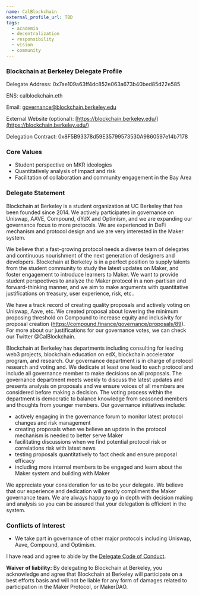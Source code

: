 ```yaml
---
name: CalBlockchain
external_profile_url: TBD
tags:
  - academia
  - decentralization
  - responsibility
  - vision
  - community
---
```


### Blockchain at Berkeley Delegate Profile

Delegate Address: 0x7ae109a63ff4dc852e063a673b40bed85d22e585

ENS: calblockchain.eth

Email: governance@blockchain.berkeley.edu

External Website (optional): [https://blockchain.berkeley.edu/](https://blockchain.berkeley.edu/)

Delegation Contract: 0x8F5B93378d59E35799573530A9860597e14b7178

### Core Values

- Student perspective on MKR ideologies
- Quantitatively analysis of impact and risk
- Facilitation of collaboration and community engagement in the Bay Area

### Delegate Statement

Blockchain at Berkeley is a student organization at UC Berkeley  that has been founded since 2014. We actively participates in governance on Uniswap, AAVE, Compound, dYdX and Optimism, and we are expanding our governance focus to more protocols. We are experienced in DeFi mechanism and protocol design and we are very interested in the Maker system. 

We believe that a fast-growing protocol needs a diverse team of delegates and continuous nourishment of the next generation of designers and developers. Blockchain at Berkeley is in a perfect position to supply talents from the student community to study the latest updates on Maker, and foster engagement to introduce learners to Maker. We want to provide student perspectives to analyze the Maker protocol in a non-partisan and forward-thinking manner, and we aim to make arguments with quantitative justifications on treasury, user experience, risk, etc.. 

We have a track record of creating quality proposals and actively voting on Uniswap, Aave, etc. We created proposal about lowering the minimum proposing threshold on Compound to increase equity and inclusivity for proposal creation (https://compound.finance/governance/proposals/89). For more about our justifications for our governance votes, we can check our Twitter @CalBlockchain. 

Blockchain at Berkeley has departments including consulting for leading web3 projects, blockchain education on edX, blockchain accelerator program, and research. Our governance department is in charge of protocol research and voting and. We dedicate at least one lead to each protocol and include all governance member to make decisions on all proposals. The governance department meets weekly to discuss the latest updates and presents analysis on proposals and we ensure voices of all members are considered before making a decision. The voting process within the department is democratic to balance knowledge from seasoned members and thoughts from younger members. Our governance initiatives include: 

- actively engaging in the governance forum to monitor latest protocol changes and risk management
- creating proposals when we believe an update in the protocol mechanism is needed to better serve Maker
- facilitating discussions when we find potential protocol risk or correlations risk with latest news
- testing proposals quantitatively to fact check and ensure proposal efficacy
- including more internal members to be engaged and learn about the Maker system and building with Maker

We appreciate your consideration for us to be your delegate. We believe that our experience and dedication will greatly compliment the Maker governance team. We are always happy to go in depth with decision making and analysis so you can be assured that your delegation is efficient in the system. 

### Conflicts of Interest

- We take part in governance of other major protocols including Uniswap, Aave, Compound, and Optimism.

I have read and agree to abide by the [Delegate Code of Conduct](https://manual.makerdao.com/governance/what-is-delegation/delegates-code).

**Waiver of liability:** By delegating to Blockchain at Berkeley, you acknowledge and agree that Blockchain at Berkeley will participate on a best efforts basis and will not be liable for any form of damages related to participation in the Maker Protocol, or MakerDAO.
